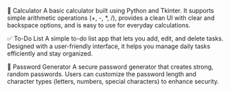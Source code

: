 
🧮 Calculator
A basic calculator built using Python and Tkinter. It supports simple arithmetic operations (+, -, *, /), provides a clean UI with clear and backspace options, and is easy to use for everyday calculations.

✅ To-Do List
A simple to-do list app that lets you add, edit, and delete tasks. Designed with a user-friendly interface, it helps you manage daily tasks efficiently and stay organized.

🔐 Password Generator
A secure password generator that creates strong, random passwords. Users can customize the password length and character types (letters, numbers, special characters) to enhance security.


